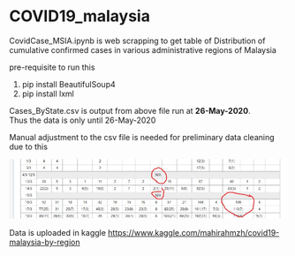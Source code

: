 # COVID19_malaysia


CovidCase_MSIA.ipynb is web scrapping to get table of Distribution of cumulative confirmed cases in various administrative regions of Malaysia

pre-requisite to run this
1. pip install BeautifulSoup4
2. pip install lxml



Cases_ByState.csv is output from above file run at <b>26-May-2020</b>. <br>
Thus the data is only until 26-May-2020

Manual adjustment to the csv file is needed for preliminary data cleaning due to this

![Image of table](adjustdata.png)


Data is uploaded in kaggle https://www.kaggle.com/mahirahmzh/covid19-malaysia-by-region
